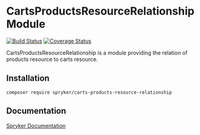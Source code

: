 # CartsProductsResourceRelationship Module
[![Build Status](https://travis-ci.org/spryker/carts-products-resource-relationship.svg)](https://travis-ci.org/spryker/carts-customers-resource-relationship)
[![Coverage Status](https://coveralls.io/repos/github/spryker/carts-products-resource-relationship/badge.svg)](https://coveralls.io/github/spryker/carts-products-resource-relationship)

CartsProductsResourceRelationship is a module providing the relation of products resource to carts resource.

## Installation

```
composer require spryker/carts-products-resource-relationship
```

## Documentation

[Spryker Documentation](https://academy.spryker.com/developing_with_spryker/module_guide/modules.html)
